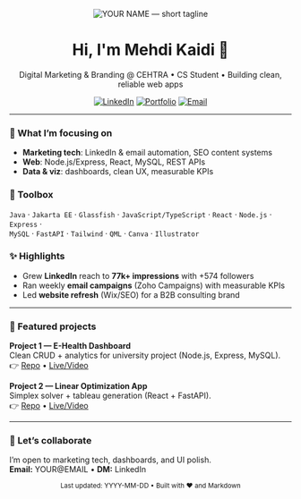 <!-- HEADER (banner that switches for dark/light) -->
<p align="center">
  <picture>
    <source media="(prefers-color-scheme: dark)" srcset="assets/banner-dark.png">
    <img alt="YOUR NAME — short tagline" src="assets/banner-light.png">
  </picture>
</p>

<h1 align="center">Hi, I'm Mehdi Kaidi 👋</h1>

<p align="center">
  Digital Marketing & Branding @ CEHTRA • CS Student • Building clean, reliable web apps
</p>

<p align="center">
  <a href="LINKEDIN_URL"><img alt="LinkedIn" src="https://img.shields.io/badge/LinkedIn-0A66C2?logo=linkedin&logoColor=white"></a>
  <a href="PORTFOLIO_URL"><img alt="Portfolio" src="https://img.shields.io/badge/Portfolio-121212?logo=vercel&logoColor=white"></a>
  <a href="MAILTO:YOUR@EMAIL"><img alt="Email" src="https://img.shields.io/badge/Email-4A90E2?logo=gmail&logoColor=white"></a>
</p>

---

### 🚀 What I’m focusing on
- **Marketing tech**: LinkedIn & email automation, SEO content systems  
- **Web**: Node.js/Express, React, MySQL, REST APIs  
- **Data & viz**: dashboards, clean UX, measurable KPIs

### 🧰 Toolbox
`Java` · `Jakarta EE` · `Glassfish` · `JavaScript/TypeScript` · `React` · `Node.js` · `Express` ·  
`MySQL` · `FastAPI` · `Tailwind` · `QML` · `Canva` · `Illustrator`

### ✨ Highlights
- Grew **LinkedIn** reach to **77k+ impressions** with +574 followers  
- Ran weekly **email campaigns** (Zoho Campaigns) with measurable KPIs  
- Led **website refresh** (Wix/SEO) for a B2B consulting brand

---

### 🧩 Featured projects
**Project 1 — E-Health Dashboard**  
Clean CRUD + analytics for university project (Node.js, Express, MySQL).  
👉 [Repo](REPO_LINK) • [Live/Video](LIVE_OR_DEMO_LINK)

**Project 2 — Linear Optimization App**  
Simplex solver + tableau generation (React + FastAPI).  
👉 [Repo](REPO_LINK) • [Live/Video](LIVE_OR_DEMO_LINK)



---

### 🤝 Let’s collaborate
I’m open to marketing tech, dashboards, and UI polish.  
**Email:** YOUR@EMAIL • **DM:** LinkedIn

<!-- FOOTER NOTE -->
<p align="center">
  <sub>Last updated: YYYY-MM-DD • Built with ❤️ and Markdown</sub>
</p>
